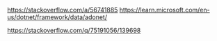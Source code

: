 https://stackoverflow.com/a/56741885
https://learn.microsoft.com/en-us/dotnet/framework/data/adonet/

https://stackoverflow.com/q/75191056/139698